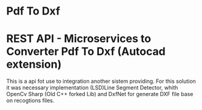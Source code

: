 # Pdf To Dxf
# REST API  - Microservices to Converter Pdf To Dxf (Autocad extension)

This is a api fot use to integration another sistem providing.
For this solution it was necessary implementation (LSD)Line Segment Detector,
whith OpenCv Sharp (Old C++ forked Lib) and DxfNet for generate DXF file base on recogtions files.

